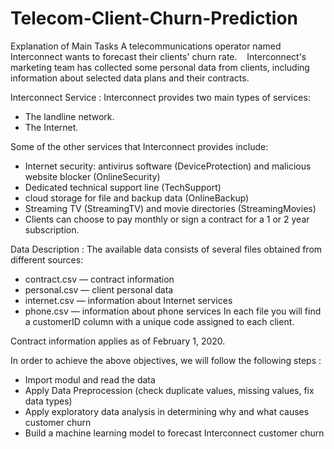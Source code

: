 # Telecom-Client-Churn-Prediction

Explanation of Main Tasks
A telecommunications operator named Interconnect wants to forecast their clients' churn rate. 󠀢 󠀳 󠀰 Interconnect's marketing team has collected some personal data from clients, including information about selected data plans and their contracts.

Interconnect Service :
󠀰Interconnect provides two main types of services:

- The landline network.
- The Internet.

Some of the other services that Interconnect provides include:

- Internet security: antivirus software (DeviceProtection) and malicious website blocker (OnlineSecurity)
- Dedicated technical support line (TechSupport)
- cloud storage for file and backup data (OnlineBackup)
- Streaming TV (StreamingTV) and movie directories (StreamingMovies)
- Clients can choose to pay monthly or sign a contract for a 1 or 2 year subscription.

Data Description :
󠀰The available data consists of several files obtained from different sources:

- contract.csv — 󠀰contract information
- personal.csv — 󠀰client personal data
- internet.csv — information about Internet services
- phone.csv — information about phone services
In each file you will find a customerID column with a unique code assigned to each client.

Contract information applies as of February 1, 2020.

In order to achieve the above objectives, we will follow the following steps :

- Import modul and read the data
- Apply Data Preprocession (check duplicate values, missing values, fix data types)
- Apply exploratory data analysis in determining why and what causes customer churn
- Build a machine learning model to forecast Interconnect customer churn

